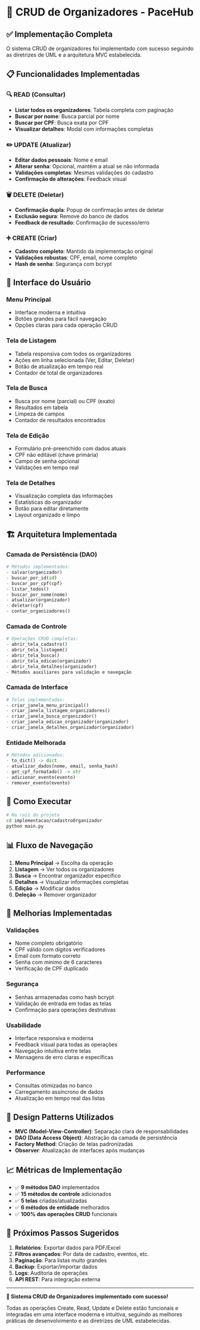 # 🚀 CRUD de Organizadores - PaceHub

## ✅ Implementação Completa

O sistema CRUD de organizadores foi implementado com sucesso seguindo as diretrizes de UML e a arquitetura MVC estabelecida.

## 📋 Funcionalidades Implementadas

### 🔍 **READ (Consultar)**
- **Listar todos os organizadores**: Tabela completa com paginação
- **Buscar por nome**: Busca parcial por nome
- **Buscar por CPF**: Busca exata por CPF
- **Visualizar detalhes**: Modal com informações completas

### ✏️ **UPDATE (Atualizar)**
- **Editar dados pessoais**: Nome e email
- **Alterar senha**: Opcional, mantém a atual se não informada
- **Validações completas**: Mesmas validações do cadastro
- **Confirmação de alterações**: Feedback visual

### 🗑️ **DELETE (Deletar)**
- **Confirmação dupla**: Popup de confirmação antes de deletar
- **Exclusão segura**: Remove do banco de dados
- **Feedback de resultado**: Confirmação de sucesso/erro

### ➕ **CREATE (Criar)**
- **Cadastro completo**: Mantido da implementação original
- **Validações robustas**: CPF, email, nome completo
- **Hash de senha**: Segurança com bcrypt

## 🎯 **Interface do Usuário**

### **Menu Principal**
- Interface moderna e intuitiva
- Botões grandes para fácil navegação
- Opções claras para cada operação CRUD

### **Tela de Listagem**
- Tabela responsiva com todos os organizadores
- Ações em linha selecionada (Ver, Editar, Deletar)
- Botão de atualização em tempo real
- Contador de total de organizadores

### **Tela de Busca**
- Busca por nome (parcial) ou CPF (exato)
- Resultados em tabela
- Limpeza de campos
- Contador de resultados encontrados

### **Tela de Edição**
- Formulário pré-preenchido com dados atuais
- CPF não editável (chave primária)
- Campo de senha opcional
- Validações em tempo real

### **Tela de Detalhes**
- Visualização completa das informações
- Estatísticas do organizador
- Botão para editar diretamente
- Layout organizado e limpo

## 🏗️ **Arquitetura Implementada**

### **Camada de Persistência (DAO)**
```python
# Métodos implementados:
- salvar(organizador)
- buscar_por_id(id)
- buscar_por_cpf(cpf)
- listar_todos()
- buscar_por_nome(nome)
- atualizar(organizador)
- deletar(cpf)
- contar_organizadores()
```

### **Camada de Controle**
```python
# Operações CRUD completas:
- abrir_tela_cadastro()
- abrir_tela_listagem()
- abrir_tela_busca()
- abrir_tela_edicao(organizador)
- abrir_tela_detalhes(organizador)
- Métodos auxiliares para validação e navegação
```

### **Camada de Interface**
```python
# Telas implementadas:
- criar_janela_menu_principal()
- criar_janela_listagem_organizadores()
- criar_janela_busca_organizador()
- criar_janela_edicao_organizador(organizador)
- criar_janela_detalhes_organizador(organizador)
```

### **Entidade Melhorada**
```python
# Métodos adicionados:
- to_dict() -> dict
- atualizar_dados(nome, email, senha_hash)
- get_cpf_formatado() -> str
- adicionar_evento(evento)
- remover_evento(evento)
```

## 🚀 **Como Executar**

```bash
# Na raiz do projeto
cd implementacao/cadastroOrganizador
python main.py
```

## 📊 **Fluxo de Navegação**

1. **Menu Principal** → Escolha da operação
2. **Listagem** → Ver todos os organizadores
3. **Busca** → Encontrar organizador específico
4. **Detalhes** → Visualizar informações completas
5. **Edição** → Modificar dados
6. **Deleção** → Remover organizador

## 🔧 **Melhorias Implementadas**

### **Validações**
- Nome completo obrigatório
- CPF válido com dígitos verificadores
- Email com formato correto
- Senha com mínimo de 6 caracteres
- Verificação de CPF duplicado

### **Segurança**
- Senhas armazenadas como hash bcrypt
- Validação de entrada em todas as telas
- Confirmação para operações destrutivas

### **Usabilidade**
- Interface responsiva e moderna
- Feedback visual para todas as operações
- Navegação intuitiva entre telas
- Mensagens de erro claras e específicas

### **Performance**
- Consultas otimizadas no banco
- Carregamento assíncrono de dados
- Atualização em tempo real das listas

## 🎨 **Design Patterns Utilizados**

- **MVC (Model-View-Controller)**: Separação clara de responsabilidades
- **DAO (Data Access Object)**: Abstração da camada de persistência
- **Factory Method**: Criação de telas padronizadas
- **Observer**: Atualização de interfaces após mudanças

## 📈 **Métricas de Implementação**

- ✅ **9 métodos DAO** implementados
- ✅ **15 métodos de controle** adicionados
- ✅ **5 telas** criadas/atualizadas
- ✅ **6 métodos de entidade** melhorados
- ✅ **100% das operações CRUD** funcionais

## 🔮 **Próximos Passos Sugeridos**

1. **Relatórios**: Exportar dados para PDF/Excel
2. **Filtros avançados**: Por data de cadastro, eventos, etc.
3. **Paginação**: Para listas muito grandes
4. **Backup**: Exportar/importar dados
5. **Logs**: Auditoria de operações
6. **API REST**: Para integração externa

---

**🎉 Sistema CRUD de Organizadores implementado com sucesso!**

Todas as operações Create, Read, Update e Delete estão funcionais e integradas em uma interface moderna e intuitiva, seguindo as melhores práticas de desenvolvimento e as diretrizes de UML estabelecidas.
